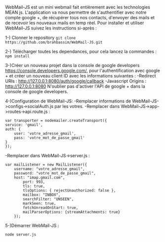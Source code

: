 WebMail-JS est un mini webmail fait entièrement avec les technologies MEAN js.
L'application va nous permettre de s'authentifier avec notre compte google +, de récupérer tous nos contacts, d'envoyer des mails et de recevoir les nouveaux mails en temp réel. 
Pour installer et utiliser WebMail-JS suivez les instructions si-après :


1-) Clonner le repository
	```
	git clone https://github.com/brahbassim/WebMail-JS.git
	```

2-) Télécharger toutes les dependances, pour cela lancez la commandes :
	```
	npm install
	```

3-)Créer un nouveau projet dans la console de google developers https://console.developers.google.com/, pour l'authentification avec google + et créer un nouveau client ID avec les informations suivantes : 
	-Redirect URIs : http://127.0.0.1:8080/auth/google/callback
	-Javascript Origins : http://127.0.0.1:8080
N'oublier pas d'activer l'API de google + dans la console de google developers.

4-)Configuration de WebMail-JS:
	-Remplacer informations de WebMail-JS->configs->socialAuth.js par les votres.
	-Remplacer dans WebMail-JS->app->routes->api.route.js :
```
var transporter = nodemailer.createTransport({
service: 'gmail',
auth: {
	user: 'votre_adresse_gmail',
	pass: 'votre_mot_de_passe_gmail'
}
});
```
 -Remplacer dans WebMail-JS->server.js : 
```
var mailListener = new MailListener({
	username: "votre_adresse_gmail",
	password: "votre_mot_de_passe_gmail",
	host: "imap.gmail.com",
		port: 993,
		tls: true,
		tlsOptions: { rejectUnauthorized: false },
		mailbox: "INBOX",
		searchFilter: "UNSEEN", 
		markSeen: true,
		fetchUnreadOnStart: true, 
		mailParserOptions: {streamAttachments: true} 
	});
```

5-)Démarrer WebMail-JS : 
```
node server.js
```


